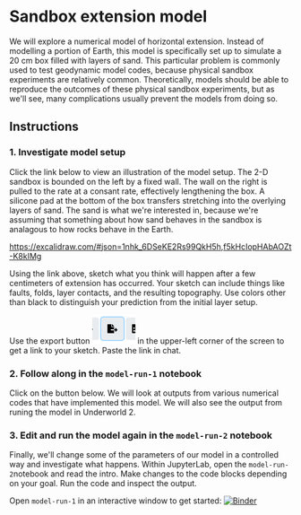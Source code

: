 # Sandbox extension model

We will explore a numerical model of horizontal extension.
Instead of modelling a portion of Earth, this model is specifically set up to simulate a 20 cm box filled with layers of sand.
This particular problem is commonly used to test geodynamic model codes, because physical sandbox experiments are relatively common.
Theoretically, models should be able to reproduce the outcomes of these physical sandbox experiments, but as we'll see, many complications usually prevent the models from doing so.

## Instructions

### 1. Investigate model setup

Click the link below to view an illustration of the model setup.
The 2-D sandbox is bounded on the left by a fixed wall.
The wall on the right is pulled to the rate at a consant rate, effectively lengthening the box.
A silicone pad at the bottom of the box transfers stretching into the overlying layers of sand.
The sand is what we're interested in, because we're assuming that something about how sand behaves in the sandbox is analagous to how rocks behave in the Earth.

https://excalidraw.com/#json=1nhk_6DSeKE2Rs99QkH5h,f5kHcIopHAbAOZt-K8kIMg

Using the link above, sketch what you think will happen after a few centimeters of extension has occurred.
Your sketch can include things like faults, folds, layer contacts, and the resulting topography. 
Use colors other than black to distinguish your prediction from the initial layer setup.

Use the export button ![Export button](images/export.PNG) in the upper-left corner of the screen to get a link to your sketch. Paste the link in chat.

### 2. Follow along in the `model-run-1` notebook

Click on the button below.
We will look at outputs from various numerical codes that have implemented this model.
We will also see the output from runing the model in Underworld 2.

### 3. Edit and run the model again in the `model-run-2` notebook

Finally, we'll change some of the parameters of our model in a controlled way and investigate what happens.
Within JupyterLab, open the `model-run-2`notebook and read the intro.
Make changes to the code blocks depending on your goal.
Run the code and inspect the output.

Open `model-run-1` in an interactive window to get started: [![Binder](https://mybinder.org/badge_logo.svg)](https://mybinder.org/v2/gh/mitchellmcm27/test/main?labpath=model-run-1.ipynb)

